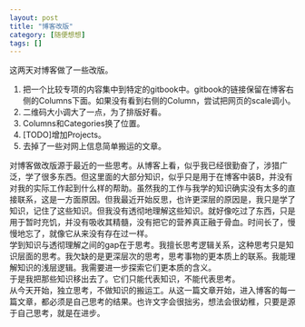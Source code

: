 ```yaml
---
layout: post
title: "博客改版"
category: [随便想想]
tags: []
---
```


这两天对博客做了一些改版。  
1. 把一个比较专项的内容集中到特定的gitbook中。gitbook的链接保留在博客右侧的Columns下面。如果没有看到右侧的Column，尝试把网页的scale调小。  
2. 二维码大小调大了一点，为了排版好看。  
3. Columns和Categories换了位置。  
4. [TODO]增加Projects。  
5. 去掉了一些对网上信息简单搬运的文章。  

对博客做改版源于最近的一些思考。从博客上看，似乎我已经很勤奋了，涉猎广泛，学了很多东西。但这里面的大部分知识，似乎只是用于在博客中装B，并没有对我的实际工作起到什么样的帮助。虽然我的工作与我学的知识确实没有太多的直接联系，这是一方面原因。但我最近开始反思，也许更深层的原因是，我只是学了知识，记住了这些知识。但我没有透彻地理解这些知识。就好像吃过了东西，只是用于暂时充饥，并没有吸收其精髓，没有把它的营养真正融于骨血。时间长了，慢慢地忘了，就像它从来没有存在过一样。  
学到知识与透彻理解之间的gap在于思考。我擅长思考逻辑关系，这种思考只是知识层面的思考。我欠缺的是更深层次的思考，思考事物的更本质上的联系。我能理解知识的浅层逻辑。我需要进一步探索它们更本质的含义。  
于是我把那些知识移出去了。它们只能代表知识，不能代表思考。  
从今天开始，独立思考，不做知识的搬运工。从这一篇文章开始，进入博客的每一篇文章，都必须是自己思考的结果。也许文字会很拙劣，想法会很幼稚，只要是源于自己思考，就是在进步。  

<!-- more -->